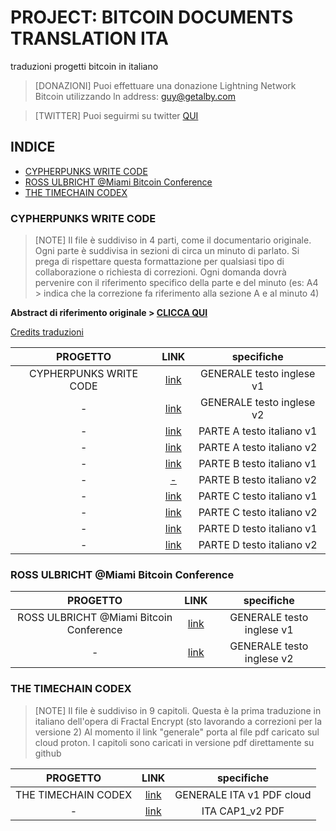 # PROJECT: BITCOIN DOCUMENTS TRANSLATION ITA
traduzioni progetti bitcoin in italiano
> [DONAZIONI] Puoi effettuare una donazione Lightning Network Bitcoin utilizzando ln address: guy@getalby.com

> [TWITTER] Puoi seguirmi su twitter [QUI](https://www.twitter.com/AnonSatoshy) 


## INDICE
* [CYPHERPUNKS WRITE CODE](https://github.com/Cmod777/PROJECT-BITCOIN-DOCUMENT-TRANSLATION#cypherpunks-write-code)
* [ROSS ULBRICHT @Miami Bitcoin Conference](https://github.com/Cmod777/PROJECT-BITCOIN-DOCUMENT-TRANSLATION/blob/main/VIDEO/Ross%20Ulbricht%20speaks%20at%20the%202021%20Miami%20Bitcoin%20Conference/ENG_V1.txt)
* [THE TIMECHAIN CODEX](https://github.com/Cmod777/PROJECT-BITCOIN-DOCUMENT-TRANSLATION#the-timechain-codex)

### CYPHERPUNKS WRITE CODE
> [NOTE] Il file è suddiviso in 4 parti, come il documentario originale. Ogni parte è suddivisa in sezioni di circa un minuto di parlato. Si prega di rispettare questa formattazione per qualsiasi tipo di collaborazione o richiesta di correzioni. Ogni domanda dovrà pervenire con il riferimento specifico della parte e del minuto (es: A4 > indica che la correzione fa riferimento alla sezione A e al minuto 4)

**Abstract di riferimento originale > [CLICCA QUI](https://github.com/Cmod777/PROJECT-BITCOIN-DOCUMENT-TRANSLATION/blob/main/CYPHERPUNKS_WRITE_CODE.md)**

[Credits traduzioni](https://github.com/Cmod777/PROJECT-BITCOIN-DOCUMENT-TRANSLATION/blob/main/CWC_credits.txt)


| PROGETTO | LINK| specifiche | 
|:--------------:|:-------------:|:--------------:|
CYPHERPUNKS WRITE CODE|[link](https://github.com/Cmod777/TRANSLATE_ita/blob/main/ENG_TEXT_V1.txt)|GENERALE testo inglese v1|
-|[link](https://github.com/Cmod777/TRANSLATE_ita/blob/main/CWC_eng_v2.txt)|GENERALE testo inglese v2|
-|[link](https://github.com/Cmod777/PROJECT-BITCOIN-DOCUMENT-TRANSLATION/blob/main/Parte_A_ITA_v1.txt)|PARTE A testo italiano v1|
-|[link](https://github.com/Cmod777/PROJECT-BITCOIN-DOCUMENT-TRANSLATION/blob/main/CypherpunksWriteCode-Parte_A_ITA-v-mp2023-01-01.txt)|PARTE A testo italiano v2|
-|[link](https://github.com/Cmod777/TRANSLATE_ita/blob/main/Parte_B_ita_v1.txt)|PARTE B testo italiano v1|
-|[-](link)|PARTE B testo italiano v2|
-|[link](https://github.com/Cmod777/TRANSLATE_ita/blob/main/Parte_C_ITA_v1.txt)|PARTE C testo italiano v1|
-|[link](https://github.com/Cmod777/PROJECT-BITCOIN-DOCUMENT-TRANSLATION/blob/main/Parte_C_ITA_v2.txt)|PARTE C testo italiano v2|
-|[link](https://github.com/Cmod777/TRANSLATE_ita/blob/main/Parte_D_Ita_v1.txt)|PARTE D testo italiano v1|
-|[link](https://github.com/Cmod777/TRANSLATE_ita/blob/main/parte_D_ITA_v2.txt)|PARTE D testo italiano v2|


### ROSS ULBRICHT @Miami Bitcoin Conference

| PROGETTO | LINK| specifiche | 
|:--------------:|:-------------:|:--------------:|
ROSS ULBRICHT @Miami Bitcoin Conference|[link](https://github.com/Cmod777/TRANSLATE_ita/blob/main/ENG_TEXT_V1.txt)|GENERALE testo inglese v1|
-|[link](https://github.com/Cmod777/TRANSLATE_ita/blob/main/CWC_eng_v2.txt)|GENERALE testo inglese v2|

### THE TIMECHAIN CODEX
> [NOTE] Il file è suddiviso in 9 capitoli. Questa è la prima traduzione in italiano dell'opera di Fractal Encrypt
> (sto lavorando a correzioni per la versione 2) Al momento il link "generale" porta al file pdf caricato sul cloud proton. I capitoli sono caricati in versione pdf direttamente su github

| PROGETTO | LINK| specifiche | 
|:--------------:|:-------------:|:--------------:|
THE TIMECHAIN CODEX|[link](https://drive.proton.me/urls/FQFCM5ZXVC#wdKvJfrPLtiy)|GENERALE ITA v1 PDF cloud|
-|[link](https://github.com/Cmod777/PROJECT-BITCOIN-DOCUMENT-TRANSLATION/blob/main/TIMECHAIN%20CODEX_CAP%201_v2_ita.pdf)|ITA CAP1_v2 PDF|

